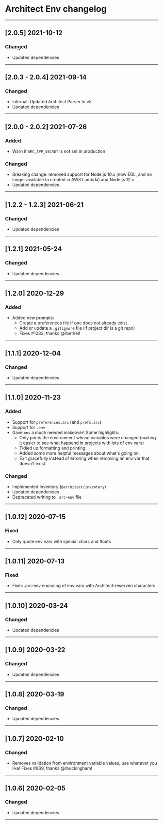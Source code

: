 # Architect Env changelog

---

## [2.0.5] 2021-10-12

### Changed

- Updated dependencies

---

## [2.0.3 - 2.0.4] 2021-09-14

### Changed

- Internal: Updated Architect Parser to v5
- Updated dependencies

---

## [2.0.0 - 2.0.2] 2021-07-26

### Added

- Warn if `ARC_APP_SECRET` is not set in production


### Changed

- Breaking change: removed support for Node.js 10.x (now EOL, and no longer available to created in AWS Lambda) and Node.js 12.x
- Updated dependencies

---

## [1.2.2 - 1.2.3] 2021-06-21

### Changed

- Updated dependencies

---

## [1.2.1] 2021-05-24

### Changed

- Updated dependencies

---

## [1.2.0] 2020-12-29

### Added

- Added new prompts:
  - Create a preferences file if one does not already exist
  - Add or update a `.gitignore` file (if project dir is a git repo)
  - Fixes #1033; thanks @rbethel!

---

## [1.1.1] 2020-12-04

### Changed

- Updated dependencies

---

## [1.1.0] 2020-11-23

### Added

- Support for `preferences.arc` (and `prefs.arc`)
- Support for `.env`
- Gave `env` a much needed makeover! Some highlights:
  - Only prints the environment whose variables were changed (making it easier to see what happend in projects with lots of env vars)
  - Tidied up formatting and printing
  - Added some more helpful messages about what's going on
  - Exit gracefully instead of erroring when removing an env var that doesn't exist


### Changed

- Implemented Inventory (`@architect/inventory`)
- Updated dependencies
- Deprecated writing to `.arc-env` file

---

## [1.0.12] 2020-07-15

### Fixed

- Only quote env vars with special chars and floats

---

## [1.0.11] 2020-07-13

### Fixed

- Fixes .arc-env encoding of env vars with Architect-reserved characters

---

## [1.0.10] 2020-03-24

### Changed

- Updated dependencies

---

## [1.0.9] 2020-03-22

### Changed

- Updated dependencies

---

## [1.0.8] 2020-03-19

### Changed

- Updated dependencies

---

## [1.0.7] 2020-02-10

### Changed

- Removes validation from environment variable values, use whatever you like! Fixes #669, thanks @rbuckingham!

---

## [1.0.6] 2020-02-05

### Changed

- Updated dependencies

---
